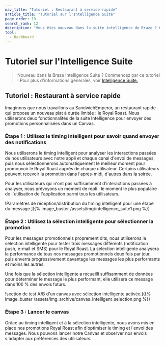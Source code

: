 ```yaml
---
nav_title: "Tutoriel : Restaurant à service rapide"
article_title: "Tutoriel sur l'Intelligence Suite"
page_order: 10
search_rank: 12
description: "Vous êtes nouveau dans la suite intelligence de Braze ? Commencez par ce tutoriel."
tool:
  - Dashboard
---
```


# Tutoriel sur l'Intelligence Suite

> Nouveau dans la Braze Intelligence Suite ? Commencez par ce tutoriel ! Pour plus d'informations générales, voir [Intelligence Suite.]({{site.baseurl}}/user_guide/brazeai/intelligence/)

## Tutoriel : Restaurant à service rapide

Imaginons que nous travaillons au SandwichEmperor, un restaurant rapide qui propose un nouveau plat à durée limitée : le Royal Roast. Nous utiliserons deux fonctionnalités de la suite Intelligence pour envoyer des promotions personnalisées dans un Canvas.

### Étape 1 : Utilisez le timing intelligent pour savoir quand envoyer des notifications

Nous utiliserons le timing intelligent pour analyser les interactions passées de nos utilisateurs avec notre appli et chaque canal d'envoi de messages, puis nous sélectionnerons automatiquement le meilleur moment pour promouvoir le Royal Roast auprès de chaque utilisateur. Certains utilisateurs peuvent recevoir la promotion dans l'après-midi, d'autres dans la soirée. 

Pour les utilisateurs qui n'ont pas suffisamment d'interactions passées à analyser, nous prévoyons un moment de repli : le moment le plus populaire de l'utilisation de l'application parmi tous les utilisateurs.

!Paramètres de réception/distribution du timing intelligent pour une étape du message.]({% image_buster /assets/img/intelligence_suite1.png %})

### Étape 2 : Utilisez la sélection intelligente pour sélectionner la promotion

Pour les messages promotionnels proprement dits, nous utiliserons la sélection intelligente pour tester trois messages différents (notification push, e-mail et SMS) pour le Royal Roast. La sélection intelligente analysera la performance de tous nos messages promotionnels deux fois par jour, puis enverra progressivement davantage les messages les plus performants et moins les autres.

Une fois que la sélection intelligente a recueilli suffisamment de données pour déterminer le message le plus performant, elle utilisera ce message dans 100 % des envois futurs.

!section de test A/B d'un canvas avec sélection intelligente activée.]({% image_buster /assets/img_archive/canvas_intelligent_selection.png %})

### Étape 3 : Lancer le canvas

Grâce au timing intelligent et à la sélection intelligente, nous avons mis en place nos promotions Royal Roast afin d'optimiser le timing et l'envoi des messages. Nous pouvons lancer notre Canvas et observer nos envois s'adapter aux préférences des utilisateurs.
